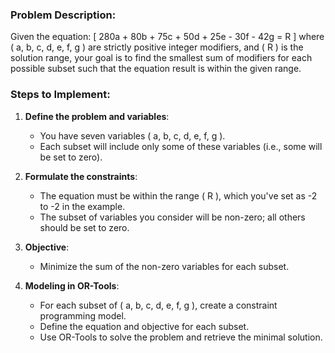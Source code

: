 
### Problem Description:
Given the equation:
\[ 280a + 80b + 75c + 50d + 25e - 30f - 42g = R \]
where \( a, b, c, d, e, f, g \) are strictly positive integer modifiers, and \( R \) is the solution range, your goal is to find the smallest sum of modifiers for each possible subset such that the equation result is within the given range.

### Steps to Implement:
1. **Define the problem and variables**:
   - You have seven variables \( a, b, c, d, e, f, g \).
   - Each subset will include only some of these variables (i.e., some will be set to zero).

2. **Formulate the constraints**:
   - The equation must be within the range \( R \), which you've set as -2 to -2 in the example.
   - The subset of variables you consider will be non-zero; all others should be set to zero.

3. **Objective**:
   - Minimize the sum of the non-zero variables for each subset.

4. **Modeling in OR-Tools**:
   - For each subset of \( a, b, c, d, e, f, g \), create a constraint programming model.
   - Define the equation and objective for each subset.
   - Use OR-Tools to solve the problem and retrieve the minimal solution.

